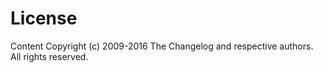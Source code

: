 # License

Content Copyright (c) 2009-2016 The Changelog and respective authors. All rights reserved.
